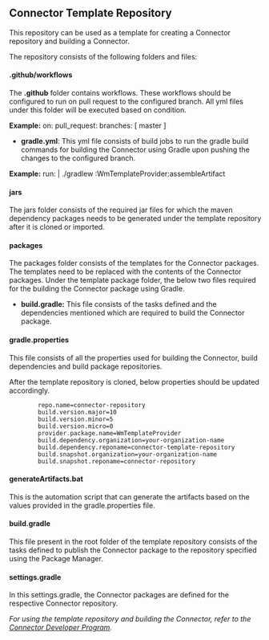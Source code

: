 ## Connector Template Repository
  
  This repository can be used as a template for creating a Connector repository and building a Connector.

  The repository consists of the following folders and files:

#### .github/workflows
The **.github** folder contains workflows. These workflows should be configured to run on pull request to the configured branch. All yml files under this folder will be executed based on condition.

**Example:**
            on:
              pull_request:
                branches: [ master ]     


- **gradle.yml**: This yml file consists of build jobs to run the gradle build commands for building the Connector using Gradle upon pushing the changes to the configured branch.

**Example:**
      run: |
        ./gradlew :WmTemplateProvider:assembleArtifact


#### jars
The jars folder consists of the required jar files for which the maven dependency packages needs to be generated under the template repository after it is cloned or imported.

#### packages
The packages folder consists of the templates for the Connector packages. The templates need to be replaced with the contents of the Connector packages. Under the template package folder, the below two files required for the building the Connector package using Gradle.

- **build.gradle:** This file consists of the tasks defined and the dependencies mentioned which are required to build the Connector package.


#### gradle.properties
This file consists of all the properties used for building the Connector, build dependencies and build package repositories.

After the template repository is cloned, below properties should be updated accordingly.

            repo.name=connector-repository
            build.version.major=10
            build.version.minor=5
            build.version.micro=0
            provider.package.name=WmTemplateProvider
            build.dependency.organization=your-organization-name
            build.dependency.reponame=connector-template-repository
            build.snapshot.organization=your-organization-name
            build.snapshot.reponame=connector-repository


#### generateArtifacts.bat
This is the automation script that can generate the artifacts based on the values provided in the gradle.properties file.

#### build.gradle
This file present in the root folder of the template repository consists of the tasks defined to publish the Connector package to the repository specified using the Package Manager.

#### settings.gradle
In this settings.gradle, the Connector packages are defined for the respective Connector repository.


*For using the template repository and building the Connector, refer to the [Connector Developer Program](https://open-source.softwareag.com/Connector-Developer-Program/cloudstreams-cdk/2-create-new-repo).*